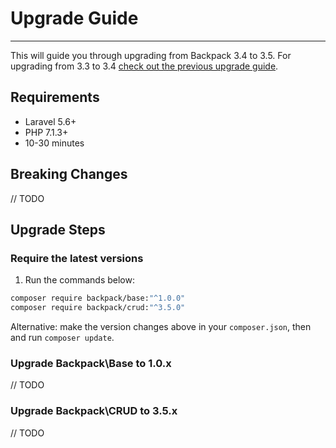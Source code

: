 # Upgrade Guide

---

This will guide you through upgrading from Backpack 3.4 to 3.5. For upgrading from 3.3 to 3.4 [check out the previous upgrade guide](https://backpackforlaravel.com/docs/3.4/upgrade-guide).

<a name="requirements"></a>
## Requirements
- Laravel 5.6+
- PHP 7.1.3+
- 10-30 minutes

<a name="breaking-changes"></a>
## Breaking Changes

// TODO

<a name="upgraade-steps"></a>
## Upgrade Steps

<a name="require-the-lastest-versions"></a>
### Require the latest versions
1. Run the commands below:

```bash
composer require backpack/base:"^1.0.0"
composer require backpack/crud:"^3.5.0"
```

Alternative: make the version changes above in your ```composer.json```, then and run ```composer update```.

<a name="upgrade-backpack-base-to-1-0-x"></a>
### Upgrade Backpack\Base to 1.0.x 

// TODO


<a name="upgrade-backpack-crud-to-3-5-x"></a>
### Upgrade Backpack\CRUD to 3.5.x

// TODO